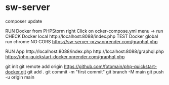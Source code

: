 # sw-server

composer update

RUN Docker
    from PHPStorm
        right Click on ocker-compose.yml
            menu -> run
CHECK Docker local
    http://localhost:8088/index.php
TEST Docker global
    run chrome NO CORS
    https://sw-server-przw.onrender.com/graphql.php

RUN App
    http://localhost:8088/index.php
    http://localhost:8088/graphql.php
    https://php-quickstart-docker.onrender.com/graphql.php

git init
git remote add origin https://github.com/fotomain/php-quickstart-docker.git
git add .
git commit -m "first commit"
git branch -M main
git push -u origin main

